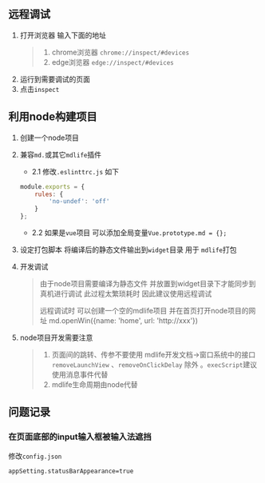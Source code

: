 ## 远程调试

1. 打开浏览器 输入下面的地址
   > 1. chrome浏览器 `chrome://inspect/#devices`
   > 2. edge浏览器 `edge://inspect/#devices`
2. 运行到需要调试的页面
3. 点击`inspect`

## 利用node构建项目

1. 创建一个node项目
2. 兼容`md.`或其它`mdlife`插件
	- 2.1 修改`.eslinttrc.js` 如下

	```js
	module.exports = {
		rules: {
			'no-undef': 'off'
		}
	};
	```

	- 2.2 如果是`vue`项目 可以添加全局变量`Vue.prototype.md = {};`

3. 设定打包脚本 将编译后的静态文件输出到`widget`目录 用于 `mdlife`打包

4. 开发调试

   > 由于node项目需要编译为静态文件 并放置到widget目录下才能同步到真机进行调试 此过程太繁琐耗时 因此建议使用远程调试
   >
   > 远程调试时 可以创建一个空的mdlife项目 并在首页打开node项目的网址 md.openWin({name: 'home', url: 'http://xxx'})
   >
   
5. node项目开发需要注意

   > 1. 页面间的跳转、传参不要使用 mdlife开发文档->窗口系统中的接口  `removeLaunchView` 、`removeOnClickDelay` 除外 。`execScript`建议使用消息事件代替
   > 2. mdlife生命周期由node代替



## 问题记录

### 在页面底部的input输入框被输入法遮挡

修改`config.json`

`appSetting.statusBarAppearance=true`

